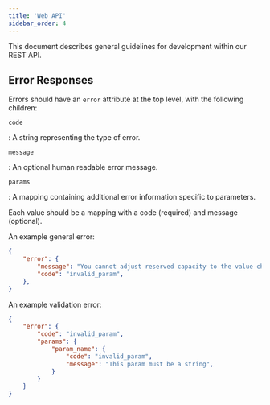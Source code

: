 ```yaml
---
title: 'Web API'
sidebar_order: 4
---
```


This document describes general guidelines for development within our REST API.

## Error Responses

Errors should have an `error` attribute at the top level, with the following children:

`code`

: A string representing the type of error.

`message`

: An optional human readable error message.

`params`

: A mapping containing additional error information specific to parameters.

  Each value should be a mapping with a code (required) and message (optional).

An example general error:

```json
{
    "error": {
        "message": "You cannot adjust reserved capacity to the value chosen.",
        "code": "invalid_param",
    },
}
```

An example validation error:

```json
{
    "error": {
        "code": "invalid_param",
        "params": {
            "param_name": {
                "code": "invalid_param",
                "message": "This param must be a string",
            }
        }
    }
}
```
